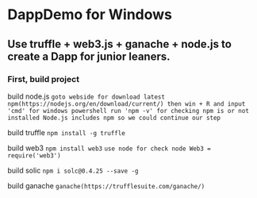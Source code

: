 # DappDemo for Windows
## Use truffle + web3.js + ganache + node.js to create a Dapp for junior leaners.
### First, build project

build node.js
`goto webside for download latest npm(https://nodejs.org/en/download/current/)
then win + R and input 'cmd' for windows powershell
run 'npm -v' for checking npm is or not installed
Node.js includes npm so we could continue our step
`

build truffle
`npm install -g truffle`

build web3
`npm install web3`
`use node for check
  node
  Web3 = require('web3')
`


build solic
`npm i solc@0.4.25 --save -g`


build ganache 
`ganache(https://trufflesuite.com/ganache/)`


